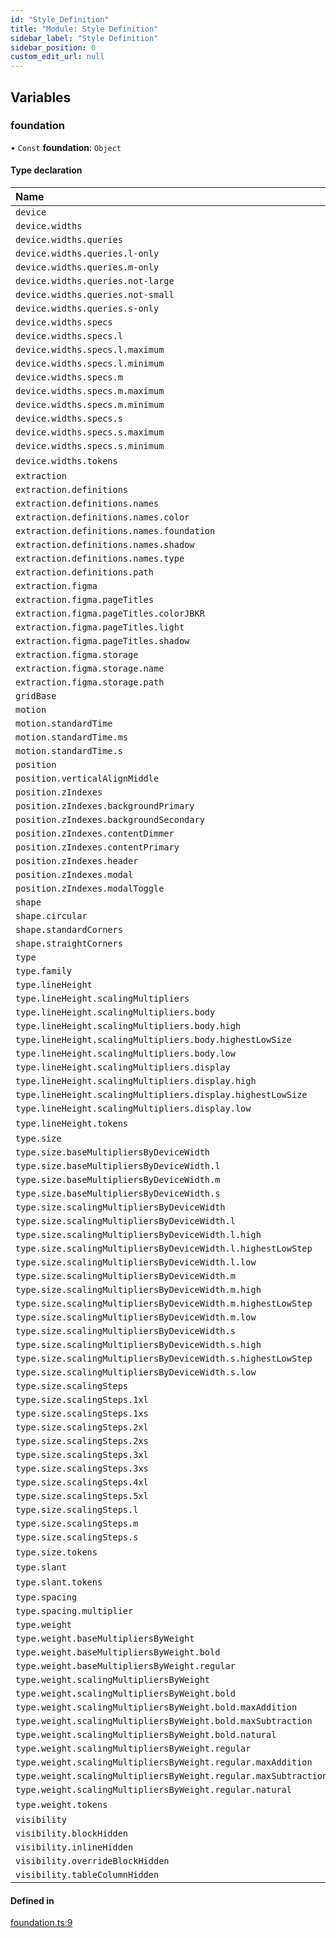 ```yaml
---
id: "Style_Definition"
title: "Module: Style Definition"
sidebar_label: "Style Definition"
sidebar_position: 0
custom_edit_url: null
---
```


## Variables

### foundation

• `Const` **foundation**: `Object`

#### Type declaration

| Name | Type |
| :------ | :------ |
| `device` | `Object` |
| `device.widths` | `Object` |
| `device.widths.queries` | `Object` |
| `device.widths.queries.l-only` | `string` |
| `device.widths.queries.m-only` | `string` |
| `device.widths.queries.not-large` | `string` |
| `device.widths.queries.not-small` | `string` |
| `device.widths.queries.s-only` | `string` |
| `device.widths.specs` | `Object` |
| `device.widths.specs.l` | `Object` |
| `device.widths.specs.l.maximum` | `undefined` |
| `device.widths.specs.l.minimum` | `number` |
| `device.widths.specs.m` | `Object` |
| `device.widths.specs.m.maximum` | `number` |
| `device.widths.specs.m.minimum` | `number` |
| `device.widths.specs.s` | `Object` |
| `device.widths.specs.s.maximum` | `number` |
| `device.widths.specs.s.minimum` | `number` |
| `device.widths.tokens` | `string`[] |
| `extraction` | `Object` |
| `extraction.definitions` | `Object` |
| `extraction.definitions.names` | `Object` |
| `extraction.definitions.names.color` | `string` |
| `extraction.definitions.names.foundation` | `string` |
| `extraction.definitions.names.shadow` | `string` |
| `extraction.definitions.names.type` | `string` |
| `extraction.definitions.path` | `string` |
| `extraction.figma` | `Object` |
| `extraction.figma.pageTitles` | `Object` |
| `extraction.figma.pageTitles.colorJBKR` | `string` |
| `extraction.figma.pageTitles.light` | `string` |
| `extraction.figma.pageTitles.shadow` | `string` |
| `extraction.figma.storage` | `Object` |
| `extraction.figma.storage.name` | `string` |
| `extraction.figma.storage.path` | `string` |
| `gridBase` | `number` |
| `motion` | `Object` |
| `motion.standardTime` | `Object` |
| `motion.standardTime.ms` | `number` |
| `motion.standardTime.s` | `number` |
| `position` | `Object` |
| `position.verticalAlignMiddle` | `string` |
| `position.zIndexes` | `Object` |
| `position.zIndexes.backgroundPrimary` | `number` |
| `position.zIndexes.backgroundSecondary` | `number` |
| `position.zIndexes.contentDimmer` | `number` |
| `position.zIndexes.contentPrimary` | `number` |
| `position.zIndexes.header` | `number` |
| `position.zIndexes.modal` | `number` |
| `position.zIndexes.modalToggle` | `number` |
| `shape` | `Object` |
| `shape.circular` | `string` |
| `shape.standardCorners` | `string` |
| `shape.straightCorners` | `string` |
| `type` | `Object` |
| `type.family` | `string` |
| `type.lineHeight` | `Object` |
| `type.lineHeight.scalingMultipliers` | `Object` |
| `type.lineHeight.scalingMultipliers.body` | `Object` |
| `type.lineHeight.scalingMultipliers.body.high` | `number` |
| `type.lineHeight.scalingMultipliers.body.highestLowSize` | `number` |
| `type.lineHeight.scalingMultipliers.body.low` | `number` |
| `type.lineHeight.scalingMultipliers.display` | `Object` |
| `type.lineHeight.scalingMultipliers.display.high` | `number` |
| `type.lineHeight.scalingMultipliers.display.highestLowSize` | `number` |
| `type.lineHeight.scalingMultipliers.display.low` | `number` |
| `type.lineHeight.tokens` | `string`[] |
| `type.size` | `Object` |
| `type.size.baseMultipliersByDeviceWidth` | `Object` |
| `type.size.baseMultipliersByDeviceWidth.l` | `number` |
| `type.size.baseMultipliersByDeviceWidth.m` | `number` |
| `type.size.baseMultipliersByDeviceWidth.s` | `number` |
| `type.size.scalingMultipliersByDeviceWidth` | `Object` |
| `type.size.scalingMultipliersByDeviceWidth.l` | `Object` |
| `type.size.scalingMultipliersByDeviceWidth.l.high` | `number` |
| `type.size.scalingMultipliersByDeviceWidth.l.highestLowStep` | `number` |
| `type.size.scalingMultipliersByDeviceWidth.l.low` | `number` |
| `type.size.scalingMultipliersByDeviceWidth.m` | `Object` |
| `type.size.scalingMultipliersByDeviceWidth.m.high` | `number` |
| `type.size.scalingMultipliersByDeviceWidth.m.highestLowStep` | `number` |
| `type.size.scalingMultipliersByDeviceWidth.m.low` | `number` |
| `type.size.scalingMultipliersByDeviceWidth.s` | `Object` |
| `type.size.scalingMultipliersByDeviceWidth.s.high` | `number` |
| `type.size.scalingMultipliersByDeviceWidth.s.highestLowStep` | `number` |
| `type.size.scalingMultipliersByDeviceWidth.s.low` | `number` |
| `type.size.scalingSteps` | `Object` |
| `type.size.scalingSteps.1xl` | `number` |
| `type.size.scalingSteps.1xs` | `number` |
| `type.size.scalingSteps.2xl` | `number` |
| `type.size.scalingSteps.2xs` | `number` |
| `type.size.scalingSteps.3xl` | `number` |
| `type.size.scalingSteps.3xs` | `number` |
| `type.size.scalingSteps.4xl` | `number` |
| `type.size.scalingSteps.5xl` | `number` |
| `type.size.scalingSteps.l` | `number` |
| `type.size.scalingSteps.m` | `number` |
| `type.size.scalingSteps.s` | `number` |
| `type.size.tokens` | `string`[] |
| `type.slant` | `Object` |
| `type.slant.tokens` | `string`[] |
| `type.spacing` | `Object` |
| `type.spacing.multiplier` | `number` |
| `type.weight` | `Object` |
| `type.weight.baseMultipliersByWeight` | `Object` |
| `type.weight.baseMultipliersByWeight.bold` | `number` |
| `type.weight.baseMultipliersByWeight.regular` | `number` |
| `type.weight.scalingMultipliersByWeight` | `Object` |
| `type.weight.scalingMultipliersByWeight.bold` | `Object` |
| `type.weight.scalingMultipliersByWeight.bold.maxAddition` | `number` |
| `type.weight.scalingMultipliersByWeight.bold.maxSubtraction` | `number` |
| `type.weight.scalingMultipliersByWeight.bold.natural` | `number` |
| `type.weight.scalingMultipliersByWeight.regular` | `Object` |
| `type.weight.scalingMultipliersByWeight.regular.maxAddition` | `number` |
| `type.weight.scalingMultipliersByWeight.regular.maxSubtraction` | `number` |
| `type.weight.scalingMultipliersByWeight.regular.natural` | `number` |
| `type.weight.tokens` | `string`[] |
| `visibility` | `Object` |
| `visibility.blockHidden` | `string` |
| `visibility.inlineHidden` | `string` |
| `visibility.overrideBlockHidden` | `string` |
| `visibility.tableColumnHidden` | `string` |

#### Defined in

[foundation.ts:9](https://github.com/jamesTbaker/jbkr/blob/0b726d9/modules/style-definition/src/lib/foundation.ts#L9)
